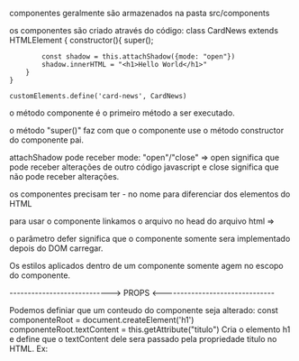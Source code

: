 componentes geralmente são armazenados na pasta src/components

os componentes são criado através do código:
    class CardNews extends HTMLElement {
        constructor(){
            super();

            const shadow = this.attachShadow({mode: "open"})
            shadow.innerHTML = "<h1>Hello World</h1>"
        }
    }

    customElements.define('card-news', CardNews)

o método componente é o primeiro método a ser executado.

o método "super()" faz com que o componente use o método constructor do componente pai.

attachShadow pode receber mode: "open"/"close" => open significa que pode receber alterações de outro código javascript e close significa que não pode receber alterações.

os componentes precisam ter - no nome para diferenciar dos elementos do HTML 

para usar o componente linkamos o arquivo no head do arquivo html => <script src="src/components/CardNews.js" defer></script>

o parâmetro defer significa que o componente somente sera implementado depois do DOM carregar.

Os estilos aplicados dentro de um componente somente agem no escopo do componente.

----------------------------> PROPS <-------------------------------

Podemos definiar que um conteudo do componente seja alterado:
    const componenteRoot = document.createElement('h1')
    componenteRoot.textContent = this.getAttribute("titulo")
Cria o elemento h1 e define que o textContent dele sera passado pela propriedade titulo no HTML. Ex: <titulo-dinamico titulo="Titulo">